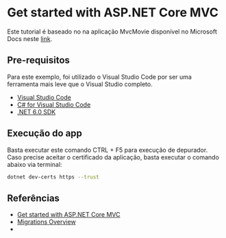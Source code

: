 # Get started with ASP.NET Core MVC

Este tutorial é baseado no na aplicação MvcMovie disponível no Microsoft Docs neste [link](https://docs.microsoft.com/en-us/aspnet/core/tutorials/first-mvc-app/start-mvc?view=aspnetcore-6.0&tabs=visual-studio).

## Pre-requisitos
Para este exemplo, foi utilizado o Visual Studio Code por ser uma ferramenta mais leve que o Visual Studio completo.

- [Visual Studio Code](https://code.visualstudio.com/download)
- [C# for Visual Studio Code](https://marketplace.visualstudio.com/items?itemName=ms-dotnettools.csharp)
- [.NET 6.0 SDK](https://dotnet.microsoft.com/download/dotnet/6.0)

## Execução do app
Basta executar este comando CTRL + F5 para execução de depurador. Caso precise aceitar o certificado da aplicação, basta executar o comando abaixo via terminal:

```bash
dotnet dev-certs https --trust
```

## Referências
- [Get started with ASP.NET Core MVC](https://docs.microsoft.com/en-us/aspnet/core/tutorials/first-mvc-app/start-mvc?view=aspnetcore-6.0&tabs=visual-studio-code)
- [Migrations Overview](https://docs.microsoft.com/en-us/ef/core/managing-schemas/migrations/?tabs=dotnet-core-cli#customize-migration-code)
- 